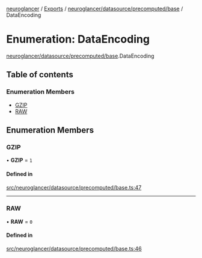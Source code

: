 [neuroglancer](../README.md) / [Exports](../modules.md) / [neuroglancer/datasource/precomputed/base](../modules/neuroglancer_datasource_precomputed_base.md) / DataEncoding

# Enumeration: DataEncoding

[neuroglancer/datasource/precomputed/base](../modules/neuroglancer_datasource_precomputed_base.md).DataEncoding

## Table of contents

### Enumeration Members

- [GZIP](neuroglancer_datasource_precomputed_base.DataEncoding.md#gzip)
- [RAW](neuroglancer_datasource_precomputed_base.DataEncoding.md#raw)

## Enumeration Members

### GZIP

• **GZIP** = ``1``

#### Defined in

[src/neuroglancer/datasource/precomputed/base.ts:47](https://github.com/ActiveBrainAtlas2/neuroglancer/blob/91617476/src/neuroglancer/datasource/precomputed/base.ts#L47)

___

### RAW

• **RAW** = ``0``

#### Defined in

[src/neuroglancer/datasource/precomputed/base.ts:46](https://github.com/ActiveBrainAtlas2/neuroglancer/blob/91617476/src/neuroglancer/datasource/precomputed/base.ts#L46)
